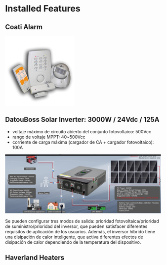 # Installed Features

## Coati Alarm
![alarm](COATI_12524.jpg)

## DatouBoss Solar Inverter: 3000W / 24Vdc / 125A

- voltaje máximo de circuito abierto del conjunto fotovoltaico: 500Vcc
- rango de voltaje MPPT: 40~500Vcc
- corriente de carga máxima (cargador de CA + cargador fotovoltaico): 100A

![solar](DATOUBOSS.png)

Se pueden configurar tres modos de salida: prioridad fotovoltaica/prioridad de suministro/prioridad del inversor, que pueden satisfacer diferentes requisitos de aplicación de los usuarios. Además, el inversor híbrido tiene una disipación de calor inteligente, que activa diferentes efectos de disipación de calor dependiendo de la temperatura del dispositivo. 

## Haverland Heaters